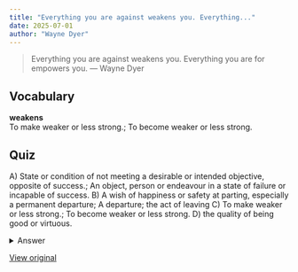```yaml
---
title: "Everything you are against weakens you. Everything..."
date: 2025-07-01
author: "Wayne Dyer"
---
```


> Everything you are against weakens you. Everything you are for empowers you.
> — Wayne Dyer

## Vocabulary
**weakens**  
To make weaker or less strong.; To become weaker or less strong.

## Quiz
A) State or condition of not meeting a desirable or intended objective, opposite of success.; An object, person or endeavour in a state of failure or incapable of success.
B) A wish of happiness or safety at parting, especially a permanent departure; A departure; the act of leaving
C) To make weaker or less strong.; To become weaker or less strong.
D) the quality of being good or virtuous.

<details>
<summary>Answer</summary>
C) To make weaker or less strong.; To become weaker or less strong.
</details>

[View original](https://t.me/c/2696929880/398)

